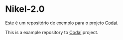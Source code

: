 # Nikel-2.0

Este é um repositório de exemplo para o projeto [Codaí](https://codai.growdev.com.br).

This is a example repository to [Codaí](https://codai.growdev.com.br) project.
